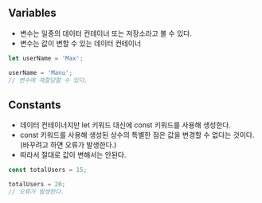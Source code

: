 ## Variables
- 변수는 일종의 데이터 컨테이너 또는 저장소라고 볼 수 있다.
- 변수는 값이 변할 수 있는 데이터 컨테이너
```js
let userName = 'Max';

userName = 'Manu';
// 변수에 재할당할 수 있다.
```

## Constants
- 데이터 컨테이너지만 let 키워드 대신에 const 키워드를 사용해 생성한다.
- const 키워드를 사용해 생성된 상수의 특별한 점은 값을 변경할 수 없다는 것이다.(바꾸려고 하면 오류가 발생한다.)
- 따라서 절대로 값이 변해서는 안된다.
```js
const totalUsers = 15;

totalUsers = 20;
// 오류가 발생한다.
```
